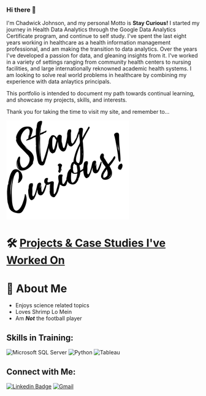 ### Hi there 👋
I'm Chadwick Johnson, and my personal Motto is **Stay Curious!** I started my journey in Health Data Analytics through the Google Data Analytics Certificate program, and continue to self study. I've spent the last eight years working in healthcare as a health information management professional, and am making the transition to data analytics. Over the years I've developed a passion for data, and gleaning insights from it. I've worked in a variety of settings ranging from community health centers to nursing facilities, and large internationally reknowned academic health systems. I am looking to solve real world problems in healthcare by combining my experience with data anlaytics principals. 

This portfolio is intended to document my path towards continual learning, and showcase my projects, skills, and interests.

Thank you for taking the time to visit my site, and remember to...

![Image](https://github.com/cgjohnso/cgjohnso.gethub.io/blob/main/images/staycurious.png)

# 🛠️ [Projects & Case Studies I've Worked On](https://cgjohnso.github.io/cgjohnso.gethub.io/portfolio.html)

# 🚨 About Me

- Enjoys science related topics
- Loves Shrimp Lo Mein
- Am ***Not*** the football player




## Skills in Training:

![Microsoft SQL Server](https://img.shields.io/badge/Microsoft_SQL_Server-CC2927?style=for-the-badge&logo=microsoft-sql-server&logoColor=white)
![Python](https://img.shields.io/badge/Python-3776AB?style=for-the-badge&logo=python&logoColor=white)
![Tableau](https://img.shields.io/badge/Tableau-E97627?style=for-the-badge&logo=Tableau&logoColor=white)

## Connect with Me:
[![Linkedin Badge](https://img.shields.io/badge/LinkedIn-0077B5?style=for-the-badge&logo=linkedin&logoColor=white)](https://www.linkedin.com/in/chadwickgjohnson/)
[![Gmail](https://img.shields.io/badge/Gmail-D14836?style=for-the-badge&logo=gmail&logoColor=white)](mailto:chadwickgjohnson@gmail.com)







<!--
**cgjohnso/cgjohnso** is a ✨ _special_ ✨ repository because its `README.md` (this file) appears on your GitHub profile.

Here are some ideas to get you started:

- 🔭 I’m currently working on ...
- 🌱 I’m currently learning ...
- 👯 I’m looking to collaborate on ...
- 🤔 I’m looking for help with ...
- 💬 Ask me about ...
- 📫 How to reach me: ...
- 😄 Pronouns: ...
- ⚡ Fun fact: ...
-->
